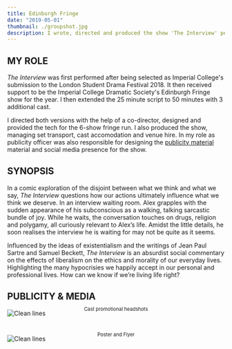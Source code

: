 ```yaml
---
title: Edinburgh Fringe
date: "2019-05-01"
thumbnail: ./groupshot.jpg
description: I wrote, directed and produced the show 'The Interview' performed at the Edinburgh Fringe Festival 2018.
---
```


## MY ROLE

_The Interview_ was first performed after being selected as Imperial College's submission to the London Student Drama Festival 2018. It then received support to be the Imperial College Dramatic Society's Edinburgh Fringe show for the year. I then extended the 25 minute script to 50 minutes with 3 additional cast.

I directed both versions with the help of a co-director, designed and provided the tech for the 6-show fringe run. I also produced the show, managing set transport, cast accomodation and venue hire. In my role as publicity officer was also responsible for designing the <a href="#publicity" style="white-space: nowrap">publicity material</a> material and social media presence for the show.

## SYNOPSIS

In a comic exploration of the disjoint between what we think and what we say, _The Interview_ questions how our actions ultimately influence what we think we deserve. In an interview waiting room. Alex grapples with the sudden appearance of his subconscious as a walking, talking sarcastic bundle of joy. While he waits, the conversation touches on drugs, religion and polygamy, all curiously relevant to Alex’s life. Amidst the little details, he soon realises the interview he is waiting for may not be quite as it seems.

Influenced by the ideas of existentialism and the writings of Jean Paul Sartre and Samuel Beckett, _The Interview_ is an absurdist social commentary on the effects of liberalism on the ethics and morality of our everyday lives. Highlighting the many hypocrisies we happily accept in our personal and professional lives. How can we know if we’re living life right?

<a name="publicity" style="display: block; position: relative; top: -6vw"></a>

## PUBLICITY & MEDIA

![Clean lines](./fringe-headshots.png)

<p align="center" style="font-size: 0.8em; position: relative; top: -4vw;">Cast promotional headshots</p>

![Clean lines](./poster.jpg)

<p align="center" style="font-size: 0.8em; position: relative; top: -4vw;">Poster and Flyer</p>
